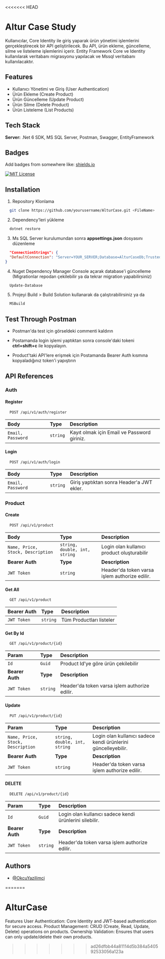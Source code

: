 <<<<<<< HEAD

# Altur Case Study

Kullanıcılar, Core Identity ile giriş yaparak ürün yönetimi işlemlerini gerçekleştirecek bir API geliştirilecek. Bu API, ürün ekleme, güncelleme, silme ve listeleme işlemlerini içerir. Entity Framework Core ve Identity kullanılarak veritabanı migrasyonu yapılacak ve Mssql veritabanı kullanılacaktır.


## Features

- Kullanıcı Yönetimi ve Giriş (User Authentication)
- Ürün Ekleme (Create Product)
- Ürün Güncelleme (Update Product)
- Ürün Silme (Delete Product)
- Ürün Listeleme (List Products)


## Tech Stack

**Server:** .Net 6 SDK, MS SQL Server, Postman, Swagger, EntityFramework


## Badges

Add badges from somewhere like: [shields.io](https://shields.io/)

[![MIT License](https://img.shields.io/badge/License-MIT-green.svg)](https://choosealicense.com/licenses/mit/)



## Installation

1. Repository Klonlama

```bash
  git clone https://github.com/yourusername/AlturCase.git <FileName>
```

2. Dependency'leri yükleme

```bash
  dotnet restore
```

3. Ms SQL Server kurulumundan sonra **appsettings.json** dosyasını düzenleme

```json
  "ConnectionStrings": {
  "DefaultConnection": "Server=YOUR_SERVER;Database=AlturCaseDb;Trusted_Connection=True;"
}
```

4. Nuget Dependency Manager Console açarak database'i güncelleme (Migrationlar repodan çekilebilir ya da tekrar migration yapabilirsiniz)

```powershell
  Update-Database
```

5. Projeyi Build > Build Solution kullanarak da çalıştırabilirsiniz ya da

```powershell
  MSBuild
```

## Test Through Postman

- Postman'da test için görseldeki commenti kaldırın

- Postamanda login işlemi yaptıktan sonra console'daki tokeni **ctrl+shift+c** ile kopyalayın.

- Product'taki API'lere erişmek için Postamanda Bearer Auth kısmına kopyaladığınız token'i yapıştırın


## API References

### Auth
#### Register

```http
  POST /api/v1/auth/register
```

| Body | Type     | Description                |
| :-------- | :------- | :------------------------- |
| `Email, Password ` | `string` | Kayıt olmak için Email ve Password giriniz.|

#### Login

```http
  POST /api/v1/auth/login
```

| Body | Type     | Description                |
| :-------- | :------- | :------------------------- |
| `Email, Password ` | `string` | Giriş yaptıktan sonra Header'a JWT ekler.|

### Product
#### Create
```http
  POST /api/v1/product
```

| Body | Type     | Description                |
| :-------- | :------- | :------------------------- |
| `Name, Price, Stock, Description ` | `string, double, int, string` | Login olan kullanıcı product oluşturabilir               |
| **Bearer Auth** | **Type**| **Description** |
| `JWT Token ` | `string` | Header'da token varsa işlem authorize edilir.|

#### Get All
```http
  GET /api/v1/product
```

| Bearer Auth | Type     | Description                |
| :-------- | :------- | :------------------------- |
| `JWT Token ` | `string` | Tüm Productları listeler|

#### Get By Id
```http
  GET /api/v1/product/{id}
```

| Param | Type     | Description                |
| :-------- | :------- | :------------------------- |
| `Id` | `Guid` | Product Id'ye göre ürün çekilebilir               |
| **Bearer Auth** | **Type**| **Description** |
| `JWT Token ` | `string` | Header'da token varsa işlem authorize edilir.|

#### Update
```http
  PUT /api/v1/product/{id}
```

| Param | Type     | Description                |
| :-------- | :------- | :------------------------- |
| `Name, Price, Stock, Description` | `string, double, int, string` | Login olan kullanıcı sadece kendi ürünlerini güncelleyebilir.              |
| **Bearer Auth** | **Type**| **Description** |
| `JWT Token ` | `string` | Header'da token varsa işlem authorize edilir.|

#### DELETE
```http
  DELETE /api/v1/product/{id}
```

| Param | Type     | Description                |
| :-------- | :------- | :------------------------- |
| `Id` | `Guid` | Login olan kullanıcı sadece kendi ürünlerini silebilir.               |
| **Bearer Auth** | **Type**| **Description** |
| `JWT Token ` | `string` | Header'da token varsa işlem authorize edilir.|



## Authors

- [@OkcuYazilimci](https://github.com/OkcuYazilimci)

=======
# AlturCase
Features
User Authentication: Core Identity and JWT-based authentication for secure access.
Product Management: CRUD (Create, Read, Update, Delete) operations on products.
Ownership Validation: Ensures that users can only update/delete their own products.
>>>>>>> ad26dfbb44a81114d5b384a540592533056a123a

